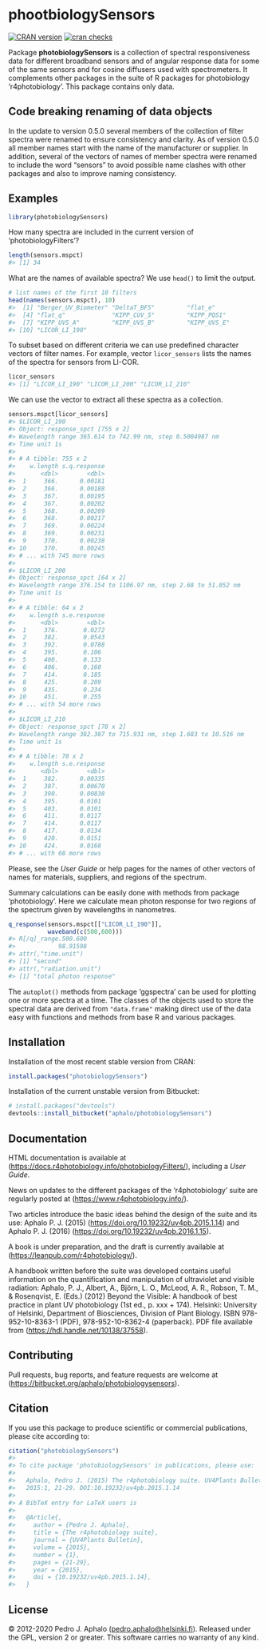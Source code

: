 
# phootbiologySensors

[![CRAN
version](https://www.r-pkg.org/badges/version-last-release/photobiologySensors)](https://cran.r-project.org/package=photobiologySensors)
[![cran
checks](https://cranchecks.info/badges/worst/photobiologySensors)](https://cran.r-project.org/web/checks/check_results_photobiologySensors.html)

Package **photobiologySensors** is a collection of spectral
responsiveness data for different broadband sensors and of angular
response data for some of the same sensors and for cosine diffusers used
with spectrometers. It complements other packages in the suite of R
packages for photobiology ‘r4photobiology’. This package contains only
data.

## Code breaking renaming of data objects

In the update to version 0.5.0 several members of the collection of
filter spectra were renamed to ensure consistency and clarity. As of
version 0.5.0 all member names start with the name of the manufacturer
or supplier. In addition, several of the vectors of names of member
spectra were renamed to include the word “sensors” to avoid possible
name clashes with other packages and also to improve naming consistency.

## Examples

``` r
library(photobiologySensors)
```

How many spectra are included in the current version of
‘photobiologyFilters’?

``` r
length(sensors.mspct)
#> [1] 34
```

What are the names of available spectra? We use `head()` to limit the
output.

``` r
# list names of the first 10 filters
head(names(sensors.mspct), 10)
#>  [1] "Berger_UV_Biometer" "DeltaT_BF5"         "flat_e"            
#>  [4] "flat_q"             "KIPP_CUV_5"         "KIPP_PQS1"         
#>  [7] "KIPP_UVS_A"         "KIPP_UVS_B"         "KIPP_UVS_E"        
#> [10] "LICOR_LI_190"
```

To subset based on different criteria we can use predefined character
vectors of filter names. For example, vector `licor_sensors` lists the
names of the spectra for sensors from LI-COR.

``` r
licor_sensors
#> [1] "LICOR_LI_190" "LICOR_LI_200" "LICOR_LI_210"
```

We can use the vector to extract all these spectra as a collection.

``` r
sensors.mspct[licor_sensors]
#> $LICOR_LI_190
#> Object: response_spct [755 x 2]
#> Wavelength range 365.614 to 742.99 nm, step 0.5004987 nm 
#> Time unit 1s
#> 
#> # A tibble: 755 x 2
#>    w.length s.q.response
#>       <dbl>        <dbl>
#>  1     366.      0.00181
#>  2     366.      0.00188
#>  3     367.      0.00195
#>  4     367.      0.00202
#>  5     368.      0.00209
#>  6     368.      0.00217
#>  7     369.      0.00224
#>  8     369.      0.00231
#>  9     370.      0.00238
#> 10     370.      0.00245
#> # ... with 745 more rows
#> 
#> $LICOR_LI_200
#> Object: response_spct [64 x 2]
#> Wavelength range 376.154 to 1106.97 nm, step 2.68 to 51.052 nm 
#> Time unit 1s
#> 
#> # A tibble: 64 x 2
#>    w.length s.e.response
#>       <dbl>        <dbl>
#>  1     376.       0.0272
#>  2     382.       0.0543
#>  3     392.       0.0788
#>  4     395.       0.106 
#>  5     400.       0.133 
#>  6     406.       0.160 
#>  7     414.       0.185 
#>  8     425.       0.209 
#>  9     435.       0.234 
#> 10     451.       0.255 
#> # ... with 54 more rows
#> 
#> $LICOR_LI_210
#> Object: response_spct [78 x 2]
#> Wavelength range 382.387 to 715.931 nm, step 1.683 to 10.516 nm 
#> Time unit 1s
#> 
#> # A tibble: 78 x 2
#>    w.length s.e.response
#>       <dbl>        <dbl>
#>  1     382.      0.00335
#>  2     387.      0.00670
#>  3     390.      0.00838
#>  4     395.      0.0101 
#>  5     403.      0.0101 
#>  6     411.      0.0117 
#>  7     414.      0.0117 
#>  8     417.      0.0134 
#>  9     420.      0.0151 
#> 10     424.      0.0168 
#> # ... with 68 more rows
```

Please, see the *User Guide* or help pages for the names of other
vectors of names for materials, suppliers, and regions of the spectrum.

Summary calculations can be easily done with methods from package
‘photobiology’. Here we calculate mean photon response for two regions
of the spectrum given by wavelengths in nanometres.

``` r
q_response(sensors.mspct[["LICOR_LI_190"]], 
           waveband(c(500,600)))
#> R[/q]_range.500.600 
#>            98.91598 
#> attr(,"time.unit")
#> [1] "second"
#> attr(,"radiation.unit")
#> [1] "total photon response"
```

The `autoplot()` methods from package ‘ggspectra’ can be used for
plotting one or more spectra at a time. The classes of the objects used
to store the spectral data are derived from `"data.frame"` making direct
use of the data easy with functions and methods from base R and various
packages.

## Installation

Installation of the most recent stable version from CRAN:

``` r
install.packages("photobiologySensors")
```

Installation of the current unstable version from Bitbucket:

``` r
# install.packages("devtools")
devtools::install_bitbucket("aphalo/photobiologySensors")
```

## Documentation

HTML documentation is available at
(<https://docs.r4photobiology.info/photobiologyFilters/>), including a
*User Guide*.

News on updates to the different packages of the ‘r4photobiology’ suite
are regularly posted at (<https://www.r4photobiology.info/>).

Two articles introduce the basic ideas behind the design of the suite
and its use: Aphalo P. J. (2015)
(<https://doi.org/10.19232/uv4pb.2015.1.14>) and Aphalo P. J. (2016)
(<https://doi.org/10.19232/uv4pb.2016.1.15>).

A book is under preparation, and the draft is currently available at
(<https://leanpub.com/r4photobiology/>).

A handbook written before the suite was developed contains useful
information on the quantification and manipulation of ultraviolet and
visible radiation: Aphalo, P. J., Albert, A., Björn, L. O., McLeod, A.
R., Robson, T. M., & Rosenqvist, E. (Eds.) (2012) Beyond the Visible: A
handbook of best practice in plant UV photobiology (1st ed., p. xxx +
174). Helsinki: University of Helsinki, Department of Biosciences,
Division of Plant Biology. ISBN 978-952-10-8363-1 (PDF),
978-952-10-8362-4 (paperback). PDF file available from
(<https://hdl.handle.net/10138/37558>).

## Contributing

Pull requests, bug reports, and feature requests are welcome at
(<https://bitbucket.org/aphalo/photobiologysensors>).

## Citation

If you use this package to produce scientific or commercial
publications, please cite according to:

``` r
citation("photobiologySensors")
#> 
#> To cite package 'photobiologySensors' in publications, please use:
#> 
#>   Aphalo, Pedro J. (2015) The r4photobiology suite. UV4Plants Bulletin,
#>   2015:1, 21-29. DOI:10.19232/uv4pb.2015.1.14
#> 
#> A BibTeX entry for LaTeX users is
#> 
#>   @Article{,
#>     author = {Pedro J. Aphalo},
#>     title = {The r4photobiology suite},
#>     journal = {UV4Plants Bulletin},
#>     volume = {2015},
#>     number = {1},
#>     pages = {21-29},
#>     year = {2015},
#>     doi = {10.19232/uv4pb.2015.1.14},
#>   }
```

## License

© 2012-2020 Pedro J. Aphalo (<pedro.aphalo@helsinki.fi>). Released under
the GPL, version 2 or greater. This software carries no warranty of any
kind.
